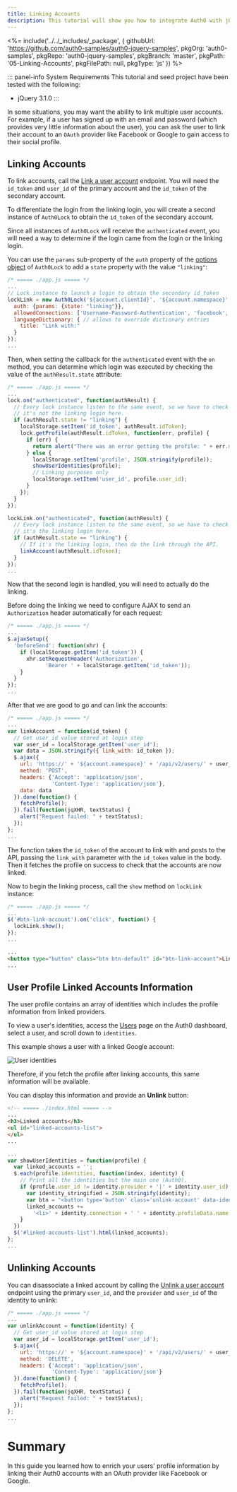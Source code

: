 ```yaml
---
title: Linking Accounts
description: This tutorial will show you how to integrate Auth0 with jQuery to link accounts.
---
```


<%= include('../../_includes/_package', {
  githubUrl: 'https://github.com/auth0-samples/auth0-jquery-samples',
  pkgOrg: 'auth0-samples',
  pkgRepo: 'auth0-jquery-samples',
  pkgBranch: 'master',
  pkgPath: '05-Linking-Accounts',
  pkgFilePath: null,
  pkgType: 'js'
}) %>

::: panel-info System Requirements
This tutorial and seed project have been tested with the following:

* jQuery 3.1.0
:::

In some situations, you may want the ability to link multiple user accounts. For example, if a user has signed up with an email and password (which provides very little information about the user), you can ask the user to link their account to an `OAuth` provider like Facebook or Google to gain access to their social profile.

## Linking Accounts

To link accounts, call the [Link a user account](/api/management/v2#!/Users/post_identities) endpoint. You will need the `id_token` and `user_id` of the primary account and the `id_token` of the secondary account.

To differentiate the login from the linking login, you will create a second instance of `Auth0Lock` to obtain the `id_token` of the secondary account.

Since all instances of `Auth0Lock` will receive the `authenticated` event, you will need a way to determine if the login came from the login or the linking login.

You can use the `params` sub-property of the `auth` property of the [options object](https://github.com/auth0/lock#authentication-options) of `Auth0Lock` to add a `state` property with the value `"linking"`:

```javascript
/* ===== ./app.js ===== */
...
// Lock instance to launch a login to obtain the secondary id_token
lockLink = new Auth0Lock('${account.clientId}', '${account.namespace}', {
  auth: {params: {state: "linking"}},
  allowedConnections: ['Username-Password-Authentication', 'facebook', 'google-oauth2'],
  languageDictionary: { // allows to override dictionary entries
    title: "Link with:"
  }
});
...
```

Then, when setting the callback for the `authenticated` event with the `on` method, you can determine which login was executed by checking the value of the `authResult.state` attribute:

```javascript
/* ===== ./app.js ===== */
...
lock.on("authenticated", function(authResult) {
  // Every lock instance listen to the same event, so we have to check if
  // it's not the linking login here.
  if (authResult.state != "linking") {
    localStorage.setItem('id_token', authResult.idToken);
    lock.getProfile(authResult.idToken, function(err, profile) {
      if (err) {
        return alert("There was an error getting the profile: " + err.message);
      } else {
        localStorage.setItem('profile', JSON.stringify(profile));
        showUserIdentities(profile);
        // Linking purposes only
        localStorage.setItem('user_id', profile.user_id);
      }
    });
  }
});

lockLink.on("authenticated", function(authResult) {
  // Every lock instance listen to the same event, so we have to check if
  // it's the linking login here.
  if (authResult.state == "linking") {
    // If it's the linking login, then do the link through the API.
    linkAccount(authResult.idToken);
  }
});
...
```

Now that the second login is handled, you will need to actually do the linking.

Before doing the linking we need to configure AJAX to send an `Authorization` header automatically for each request:

```javascript
/* ===== ./app.js ===== */
...
$.ajaxSetup({
  'beforeSend': function(xhr) {
    if (localStorage.getItem('id_token')) {
      xhr.setRequestHeader('Authorization',
            'Bearer ' + localStorage.getItem('id_token'));
    }
  }
});
...
```

After that we are good to go and can link the accounts:

```javascript
/* ===== ./app.js ===== */
...
var linkAccount = function(id_token) {
  // Get user_id value stored at login step
  var user_id = localStorage.getItem('user_id');
  var data = JSON.stringify({ link_with: id_token });
  $.ajax({
    url: 'https://' + '${account.namespace}' + '/api/v2/users/' + user_id + '/identities',
    method: 'POST',
    headers: {'Accept': 'application/json',
              'Content-Type': 'application/json'},
    data: data
  }).done(function() {
    fetchProfile();
  }).fail(function(jqXHR, textStatus) {
    alert("Request failed: " + textStatus);
  });
};
...
```

The function takes the `id_token` of the account to link with and posts to the API, passing the `link_with` parameter with the `id_token` value in the body. Then it fetches the profile on success to check that the accounts are now linked.

Now to begin the linking process, call the `show` method on `lockLink` instance:

```javascript
/* ===== ./app.js ===== */
...
$('#btn-link-account').on('click', function() {
  lockLink.show();
});
...
```

```html
...
<button type="button" class="btn btn-default" id="btn-link-account">Link Account</button>
...
```

## User Profile Linked Accounts Information

The user profile contains an array of identities which includes the profile information from linked providers.

To view a user's identities, access the [Users](${manage_url}/#/users) page on the Auth0 dashboard, select a user, and scroll down to `identities`.

This example shows a user with a linked Google account:

![User identities](/media/articles/users/user-identities-linked.png)

Therefore, if you fetch the profile after linking accounts, this same information will be available.

You can display this information and provide an **Unlink** button:

```html
<!-- ===== ./index.html ===== -->
...
<h3>Linked accounts</h3>
<ul id="linked-accounts-list">
</ul>
...
```

```javascript
...
var showUserIdentities = function(profile) {
  var linked_accounts = '';
  $.each(profile.identities, function(index, identity) {
    // Print all the identities but the main one (Auth0).
    if (profile.user_id != identity.provider + '|' + identity.user_id) {
      var identity_stringified = JSON.stringify(identity);
      var btn = "<button type='button' class='unlink-account' data-identity='" + identity_stringified + "'>Unlink</button>";
      linked_accounts +=
        '<li>' + identity.connection + ' ' + identity.profileData.name + ' ' + btn + '</li>';
    }
  })
  $('#linked-accounts-list').html(linked_accounts);
};
...
```

## Unlinking Accounts

You can disassociate a linked account by calling the [Unlink a user account](/api/management/v2#!/Users/delete_provider_by_user_id) endpoint using the primary `user_id`, and the `provider` and `user_id` of the identity to unlink:

```javascript
/* ===== ./app.js ===== */
...
var unlinkAccount = function(identity) {
  // Get user_id value stored at login step
  var user_id = localStorage.getItem('user_id');
  $.ajax({
    url: 'https://' + '${account.namespace}' + '/api/v2/users/' + user_id + '/identities/' + identity.provider + '/' + identity.user_id,
    method: 'DELETE',
    headers: {'Accept': 'application/json',
              'Content-Type': 'application/json'}
  }).done(function() {
    fetchProfile();
  }).fail(function(jqXHR, textStatus) {
    alert("Request failed: " + textStatus);
  });
};
...
```

# Summary

In this guide you learned how to enrich your users' profile information by linking their Auth0 accounts with an OAuth provider like Facebook or Google.
